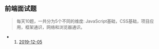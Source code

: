 ## 前端面试题

> 每天10题，一共分为5个不同的维度: JavaScript基础，CSS基础，项目应用，框架通识，网络和浏览器通识。

- 1. [2019-12-05](https://github.com/dendoink/frontend-interview-questions/blob/master/2019-12-05.md)
